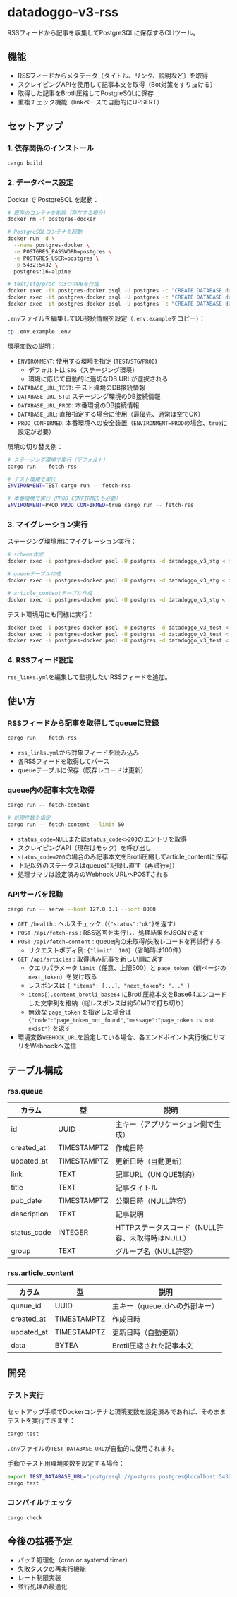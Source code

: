 # datadoggo-v3-rss

RSSフィードから記事を収集してPostgreSQLに保存するCLIツール。

## 機能

- RSSフィードからメタデータ（タイトル、リンク、説明など）を取得
- スクレイピングAPIを使用して記事本文を取得（Bot対策をすり抜ける）
- 取得した記事をBrotli圧縮してPostgreSQLに保存
- 重複チェック機能（linkベースで自動的にUPSERT）

## セットアップ

### 1. 依存関係のインストール

```bash
cargo build
```

### 2. データベース設定

Docker で PostgreSQL を起動：

```bash
# 既存のコンテナを削除（存在する場合）
docker rm -f postgres-docker

# PostgreSQLコンテナを起動
docker run -d \
  --name postgres-docker \
  -e POSTGRES_PASSWORD=postgres \
  -e POSTGRES_USER=postgres \
  -p 5432:5432 \
  postgres:16-alpine

# test/stg/prod の3つのDBを作成
docker exec -it postgres-docker psql -U postgres -c "CREATE DATABASE datadoggo_v3_test;"
docker exec -it postgres-docker psql -U postgres -c "CREATE DATABASE datadoggo_v3_stg;"
docker exec -it postgres-docker psql -U postgres -c "CREATE DATABASE datadoggo_v3_prod;"
```

`.env`ファイルを編集してDB接続情報を設定（`.env.example`をコピー）：

```bash
cp .env.example .env
```

環境変数の説明：
- `ENVIRONMENT`: 使用する環境を指定 (`TEST`/`STG`/`PROD`)
  - デフォルトは `STG`（ステージング環境）
  - 環境に応じて自動的に適切なDB URLが選択される
- `DATABASE_URL_TEST`: テスト環境のDB接続情報
- `DATABASE_URL_STG`: ステージング環境のDB接続情報
- `DATABASE_URL_PROD`: 本番環境のDB接続情報
- `DATABASE_URL`: 直接指定する場合に使用（最優先、通常は空でOK）
- `PROD_CONFIRMED`: 本番環境への安全装置（`ENVIRONMENT=PROD`の場合、`true`に設定が必要）

環境の切り替え例：
```bash
# ステージング環境で実行（デフォルト）
cargo run -- fetch-rss

# テスト環境で実行
ENVIRONMENT=TEST cargo run -- fetch-rss

# 本番環境で実行（PROD_CONFIRMEDも必要）
ENVIRONMENT=PROD PROD_CONFIRMED=true cargo run -- fetch-rss
```

### 3. マイグレーション実行

ステージング環境用にマイグレーション実行：

```bash
# schema作成
docker exec -i postgres-docker psql -U postgres -d datadoggo_v3_stg < migrations/202510130001_create_schema.sql

# queueテーブル作成
docker exec -i postgres-docker psql -U postgres -d datadoggo_v3_stg < migrations/202510130002_create_queue_table.sql

# article_contentテーブル作成
docker exec -i postgres-docker psql -U postgres -d datadoggo_v3_stg < migrations/202510130003_create_article_content_table.sql
```

テスト環境用にも同様に実行：

```bash
docker exec -i postgres-docker psql -U postgres -d datadoggo_v3_test < migrations/202510130001_create_schema.sql
docker exec -i postgres-docker psql -U postgres -d datadoggo_v3_test < migrations/202510130002_create_queue_table.sql
docker exec -i postgres-docker psql -U postgres -d datadoggo_v3_test < migrations/202510130003_create_article_content_table.sql
```

### 4. RSSフィード設定

`rss_links.yml`を編集して監視したいRSSフィードを追加。

## 使い方

### RSSフィードから記事を取得してqueueに登録

```bash
cargo run -- fetch-rss
```

- `rss_links.yml`から対象フィードを読み込み
- 各RSSフィードを取得してパース
- queueテーブルに保存（既存レコードは更新）

### queue内の記事本文を取得

```bash
cargo run -- fetch-content

# 処理件数を指定
cargo run -- fetch-content --limit 50
```

- `status_code=NULL`または`status_code<>200`のエントリを取得
- スクレイピングAPI（現在はモック）を呼び出し
- `status_code=200`の場合のみ記事本文をBrotli圧縮してarticle_contentに保存
- 上記以外のステータスはqueueに記録し直す（再試行可）
- 処理サマリは設定済みのWebhook URLへPOSTされる

### APIサーバを起動

```bash
cargo run -- serve --host 127.0.0.1 --port 8080
```

- `GET /health` : ヘルスチェック（`{"status":"ok"}`を返す）
- `POST /api/fetch-rss` : RSS巡回を実行し、処理結果をJSONで返す
- `POST /api/fetch-content` : queue内の未取得/失敗レコードを再試行する
  - リクエストボディ例: `{"limit": 100}`（省略時は100件）
- `GET /api/articles` : 取得済み記事を新しい順に返す
  - クエリパラメータ `limit`（任意、上限500）と `page_token`（前ページの`next_token`）を受け取る
  - レスポンスは `{ "items": [...], "next_token": "..." }`
  - `items[].content_brotli_base64` にBrotli圧縮本文をBase64エンコードした文字列を格納（総レスポンスは約50MBで打ち切り）
  - 無効な `page_token` を指定した場合は `{"code":"page_token_not_found","message":"page_token is not exist"}` を返す
- 環境変数`WEBHOOK_URL`を設定している場合、各エンドポイント実行後にサマリをWebhookへ送信

## テーブル構成

### rss.queue

| カラム      | 型          | 説明                                             |
| ----------- | ----------- | ------------------------------------------------ |
| id          | UUID        | 主キー（アプリケーション側で生成）               |
| created_at  | TIMESTAMPTZ | 作成日時                                         |
| updated_at  | TIMESTAMPTZ | 更新日時（自動更新）                             |
| link        | TEXT        | 記事URL（UNIQUE制約）                            |
| title       | TEXT        | 記事タイトル                                     |
| pub_date    | TIMESTAMPTZ | 公開日時（NULL許容）                             |
| description | TEXT        | 記事説明                                         |
| status_code | INTEGER     | HTTPステータスコード（NULL許容、未取得時はNULL） |
| group       | TEXT        | グループ名（NULL許容）                           |

### rss.article_content

| カラム     | 型          | 説明                           |
| ---------- | ----------- | ------------------------------ |
| queue_id   | UUID        | 主キー（queue.idへの外部キー） |
| created_at | TIMESTAMPTZ | 作成日時                       |
| updated_at | TIMESTAMPTZ | 更新日時（自動更新）           |
| data       | BYTEA       | Brotli圧縮された記事本文       |

## 開発

### テスト実行

セットアップ手順でDockerコンテナと環境変数を設定済みであれば、そのままテストを実行できます：

```bash
cargo test
```

`.env`ファイルの`TEST_DATABASE_URL`が自動的に使用されます。

手動でテスト用環境変数を設定する場合：

```bash
export TEST_DATABASE_URL="postgresql://postgres:postgres@localhost:5432/datadoggo_v3_test"
cargo test
```

### コンパイルチェック

```bash
cargo check
```

## 今後の拡張予定

- バッチ処理化（cron or systemd timer）
- 失敗タスクの再実行機能
- レート制限実装
- 並行処理の最適化
